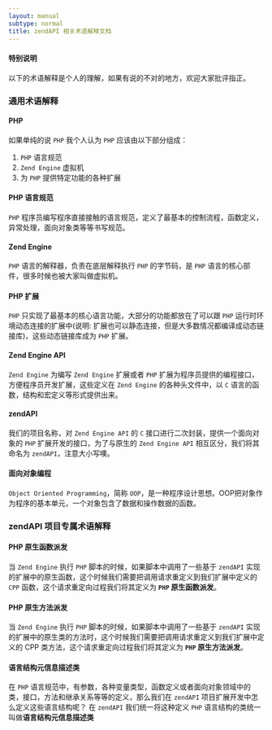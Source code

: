 ```yaml
---
layout: manual
subtype: normal
title: zendAPI 相关术语解释文档
---
```

#### 特别说明
以下的术语解释是个人的理解，如果有说的不对的地方，欢迎大家批评指正。
### 通用术语解释
#### PHP
如果单纯的说 `PHP` 我个人认为 `PHP` 应该由以下部分组成：
1. `PHP` 语言规范
2. `Zend Engine` 虚拟机
3. 为 `PHP` 提供特定功能的各种扩展

#### PHP 语言规范
`PHP` 程序员编写程序直接接触的语言规范，定义了最基本的控制流程，函数定义，异常处理，面向对象类等等书写规范。

#### Zend Engine
`PHP` 语言的解释器，负责在底层解释执行 `PHP` 的字节码，是 `PHP` 语言的核心部件，很多时候也被大家叫做虚拟机。

#### PHP 扩展
`PHP` 只实现了最基本的核心语言功能，大部分的功能都放在了可以跟 `PHP` 运行时环境动态连接的扩展中(说明: 扩展也可以静态连接，但是大多数情况都编译成动态链接库)，这些动态链接库成为 `PHP` 扩展。

#### Zend Engine API
`Zend Engine` 为编写 `Zend Engine` 扩展或者 `PHP` 扩展为程序员提供的编程接口，方便程序员开发扩展，这些定义在 `Zend Engine` 的各种头文件中，以 `C` 语言的函数，结构和宏定义等形式提供出来。

#### zendAPI
我们的项目名称，对 `Zend Engine API` 的 `C` 接口进行二次封装，提供一个面向对象的 `PHP` 扩展开发的接口，为了与原生的 `Zend Engine API` 相互区分，我们将其命名为 `zendAPI`，注意大小写噢。

#### 面向对象编程
`Object Oriented Programming`，简称 `OOP`，是一种程序设计思想。OOP把对象作为程序的基本单元，一个对象包含了数据和操作数据的函数。

### zendAPI 项目专属术语解释

#### PHP 原生函数派发
当 `Zend Engine` 执行 `PHP` 脚本的时候，如果脚本中调用了一些基于 `zendAPI` 实现的扩展中的原生函数，这个时候我们需要把调用请求重定义到我们扩展中定义的 `CPP` 函数，这个请求重定向过程我们将其定义为 **`PHP` 原生函数派发**。

#### PHP 原生方法派发
当 `Zend Engine` 执行 `PHP` 脚本的时候，如果脚本中调用了一些基于 `zendAPI` 实现的扩展中的原生类的方法时，这个时候我们需要把调用请求重定义到我们扩展中定义的 CPP 类方法，这个请求重定向过程我们将其定义为 **`PHP` 原生方法派发**。

#### 语言结构元信息描述类
在 `PHP` 语言规范中，有参数，各种变量类型，函数定义或者面向对象领域中的类，接口，方法和继承关系等等的定义，那么我们在 `zendAPI` 项目扩展开发中怎么定义这些语言结构呢？
在 `zendAPI` 我们统一将这种定义 `PHP` 语言结构的类统一叫做**语言结构元信息描述类**
